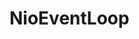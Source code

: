 

# NioEventLoop
<!-- 
![image](https://gitee.com/wt1814/pic-host/raw/master/images/microService/netty/netty-102.png)  

NioEventLoop
https://www.jianshu.com/p/5c6466510d3b
https://www.jianshu.com/p/23820270e30a
https://www.jianshu.com/p/9acf36f7e025

netty是怎么解决Nio中臭名昭著的bug（Netty源码分析之NioEventLoop）
https://www.jianshu.com/p/9acf36f7e025
NioEventLoop的创建
https://www.cnblogs.com/dafanjoy/p/10486019.html
-->



